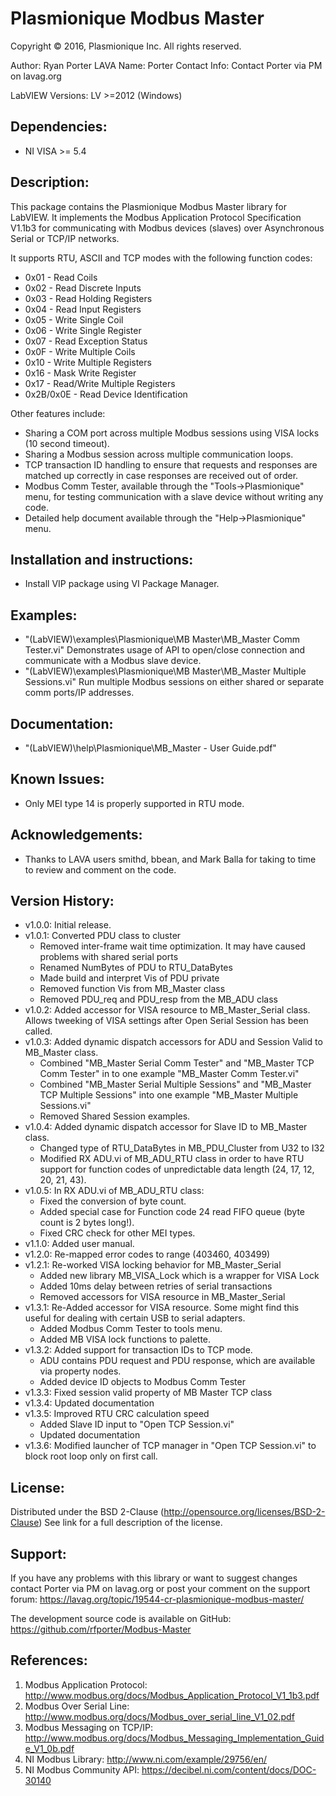 # Plasmionique Modbus Master

Copyright © 2016, Plasmionique Inc.
All rights reserved.

Author:	 Ryan Porter
LAVA Name: Porter
Contact Info: Contact Porter via PM on lavag.org

LabVIEW Versions:
LV >=2012 (Windows)

Dependencies:
-------------
- NI VISA >= 5.4

Description:
-------------
This package contains the Plasmionique Modbus Master library for LabVIEW. It implements the Modbus Application Protocol Specification V1.1b3 for communicating with Modbus devices (slaves) over Asynchronous Serial or TCP/IP networks. 

It supports RTU, ASCII and TCP modes with the following function codes:
- 0x01 - Read Coils
- 0x02 - Read Discrete Inputs
- 0x03 - Read Holding Registers
- 0x04 - Read Input Registers
- 0x05 - Write Single Coil
- 0x06 - Write Single Register
- 0x07 - Read Exception Status
- 0x0F - Write Multiple Coils
- 0x10 - Write Multiple Registers
- 0x16 - Mask Write Register
- 0x17 - Read/Write Multiple Registers
- 0x2B/0x0E - Read Device Identification

Other features include:
- Sharing a COM port across multiple Modbus sessions using VISA locks (10 second timeout).
- Sharing a Modbus session across multiple communication loops.
- TCP transaction ID handling to ensure that requests and responses are matched up correctly in case responses are received out of order.
- Modbus Comm Tester, available through the "Tools->Plasmionique" menu, for testing communication with a slave device without writing any code. 
- Detailed help document available through the "Help->Plasmionique" menu.

Installation and instructions:
------------
- Install VIP package using VI Package Manager.

Examples:
-------------
- "(LabVIEW)\examples\Plasmionique\MB Master\MB_Master Comm Tester.vi"	Demonstrates usage of API to open/close connection and communicate with a Modbus slave device.
- "(LabVIEW)\examples\Plasmionique\MB Master\MB_Master Multiple Sessions.vi"	Run multiple Modbus sessions on either shared or separate comm ports/IP addresses.

Documentation:
-------------
- "(LabVIEW)\help\Plasmionique\MB_Master - User Guide.pdf"

Known Issues:
-------------
- Only MEI type 14 is properly supported in RTU mode.

Acknowledgements:
-------------
- Thanks to LAVA users smithd, bbean, and Mark Balla for taking to time to review and comment on the code.

Version History:
-------------
- v1.0.0: Initial release.
- v1.0.1: Converted PDU class to cluster
	- Removed inter-frame wait time optimization. It may have caused problems with shared serial ports
	- Renamed NumBytes of PDU to RTU_DataBytes
	- Made build and interpret Vis of PDU private
	- Removed function Vis from MB_Master class
	- Removed PDU_req and PDU_resp from the MB_ADU class
- v1.0.2: Added accessor for VISA resource to MB_Master_Serial class. Allows tweeking of VISA settings after Open Serial Session has been called.
- v1.0.3: Added dynamic dispatch accessors for ADU and Session Valid to MB_Master class.
	- Combined "MB_Master Serial Comm Tester" and "MB_Master TCP Comm Tester" in to one example "MB_Master Comm Tester.vi"
	- Combined "MB_Master Serial Multiple Sessions" and "MB_Master TCP Multiple Sessions" into one example "MB_Master Multiple Sessions.vi"
	- Removed Shared Session examples.
- v1.0.4: Added dynamic dispatch accessor for Slave ID to MB_Master class.
	- Changed type of RTU_DataBytes in MB_PDU_Cluster from U32 to I32
	- Modified RX ADU.vi of MB_ADU_RTU class in order to have RTU support for function codes of unpredictable data length (24, 17, 12, 20, 21, 43).
- v1.0.5: In RX ADU.vi of MB_ADU_RTU class: 
	- Fixed the conversion of byte count.
	- Added special case for Function code 24 read FIFO queue (byte count is 2 bytes long!).
	- Fixed CRC check for other MEI types.
- v1.1.0: Added user manual.
- v1.2.0: Re-mapped error codes to range (403460, 403499)
- v1.2.1: Re-worked VISA locking behavior for MB_Master_Serial
	- Added new library MB_VISA_Lock which is a wrapper for VISA Lock
	- Added 10ms delay between retries of serial transactions
	- Removed accessors for VISA resource in MB_Master_Serial
- v1.3.1: Re-Added accessor for VISA resource. Some might find this useful for dealing with certain USB to serial adapters.
	- Added Modbus Comm Tester to tools menu.
	- Added MB VISA lock functions to palette.
- v1.3.2: Added support for transaction IDs to TCP mode.
	- ADU contains PDU request and PDU response, which are available via property nodes.
	- Added device ID objects to Modbus Comm Tester
- v1.3.3: Fixed session valid property of MB Master TCP class
- v1.3.4: Updated documentation
- v1.3.5: Improved RTU CRC calculation speed
	- Added Slave ID input to "Open TCP Session.vi"
	- Updated documentation
- v1.3.6: Modified launcher of TCP manager in "Open TCP Session.vi" to block root loop only on first call. 

License:
-----------
Distributed under the BSD 2-Clause (http://opensource.org/licenses/BSD-2-Clause)
See link for a full description of the license.

Support:
----------
If you have any problems with this library or want to suggest changes contact Porter via PM on lavag.org or post your comment on the support forum: https://lavag.org/topic/19544-cr-plasmionique-modbus-master/

The development source code is available on GitHub:  https://github.com/rfporter/Modbus-Master

References:
-----------
1) Modbus Application Protocol: http://www.modbus.org/docs/Modbus_Application_Protocol_V1_1b3.pdf
2) Modbus Over Serial Line: http://www.modbus.org/docs/Modbus_over_serial_line_V1_02.pdf
3) Modbus Messaging on TCP/IP: http://www.modbus.org/docs/Modbus_Messaging_Implementation_Guide_V1_0b.pdf
4) NI Modbus Library: http://www.ni.com/example/29756/en/
5) NI Modbus Community API: https://decibel.ni.com/content/docs/DOC-30140
